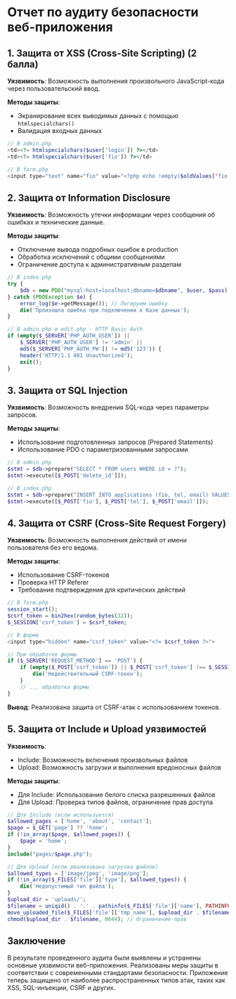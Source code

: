 

# Отчет по аудиту безопасности веб-приложения

## 1. Защита от XSS (Cross-Site Scripting) (2 балла)

**Уязвимость**: Возможность выполнения произвольного JavaScript-кода через пользовательский ввод.

**Методы защиты**:
- Экранирование всех выводимых данных с помощью `htmlspecialchars()`
- Валидация входных данных


```php
// В admin.php
<td><?= htmlspecialchars($user['login']) ?></td>
<td><?= htmlspecialchars($user['fio']) ?></td>

// В form.php
<input type="text" name="fio" value="<?php echo !empty($oldValues['fio']) ? htmlspecialchars($oldValues['fio']) : ''; ?>">
```

## 2. Защита от Information Disclosure 

**Уязвимость**: Возможность утечки информации через сообщения об ошибках и технические данные.

**Методы защиты**:
- Отключение вывода подробных ошибок в production
- Обработка исключений с общими сообщениями
- Ограничение доступа к административным разделам


```php
// В index.php
try {
    $db = new PDO("mysql:host=localhost;dbname=$dbname", $user, $pass);
} catch (PDOException $e) {
    error_log($e->getMessage()); // Логируем ошибку
    die('Произошла ошибка при подключении к базе данных');
}

// В admin.php и edit.php - HTTP Basic Auth
if (empty($_SERVER['PHP_AUTH_USER']) || 
    $_SERVER['PHP_AUTH_USER'] != 'admin' || 
    md5($_SERVER['PHP_AUTH_PW']) != md5('123')) {
    header('HTTP/1.1 401 Unauthorized');
    exit();
}
```

## 3. Защита от SQL Injection 

**Уязвимость**: Возможность внедрения SQL-кода через параметры запросов.

**Методы защиты**:
- Использование подготовленных запросов (Prepared Statements)
- Использование PDO с параметризованными запросами

```php
// В admin.php
$stmt = $db->prepare("SELECT * FROM users WHERE id = ?");
$stmt->execute([$_POST['delete_id']]);

// В index.php
$stmt = $db->prepare("INSERT INTO applications (fio, tel, email) VALUES (?, ?, ?)");
$stmt->execute([$_POST['fio'], $_POST['tel'], $_POST['email']]);
```

## 4. Защита от CSRF (Cross-Site Request Forgery) 

**Уязвимость**: Возможность выполнения действий от имени пользователя без его ведома.

**Методы защиты**:
- Использование CSRF-токенов
- Проверка HTTP Referer
- Требование подтверждения для критических действий

```php
// В form.php
session_start();
$csrf_token = bin2hex(random_bytes(32));
$_SESSION['csrf_token'] = $csrf_token;

// В форме
<input type="hidden" name="csrf_token" value="<?= $csrf_token ?>">

// При обработке формы
if ($_SERVER['REQUEST_METHOD'] == 'POST') {
    if (empty($_POST['csrf_token']) || $_POST['csrf_token'] !== $_SESSION['csrf_token']) {
        die('Недействительный CSRF-токен');
    }
    // ... обработка формы
}
```

**Вывод**: Реализована защита от CSRF-атак с использованием токенов.

## 5. Защита от Include и Upload уязвимостей 

**Уязвимость**: 
- Include: Возможность включения произвольных файлов
- Upload: Возможность загрузки и выполнения вредоносных файлов

**Методы защиты**:
- Для Include: Использование белого списка разрешенных файлов
- Для Upload: Проверка типов файлов, ограничение прав доступа

```php
// Для Include (если используется)
$allowed_pages = ['home', 'about', 'contact'];
$page = $_GET['page'] ?? 'home';
if (!in_array($page, $allowed_pages)) {
    $page = 'home';
}
include("pages/$page.php");

// Для Upload (если реализована загрузка файлов)
$allowed_types = ['image/jpeg', 'image/png'];
if (!in_array($_FILES['file']['type'], $allowed_types)) {
    die('Недопустимый тип файла');
}
$upload_dir = 'uploads/';
$filename = uniqid() . '.' . pathinfo($_FILES['file']['name'], PATHINFO_EXTENSION);
move_uploaded_file($_FILES['file']['tmp_name'], $upload_dir . $filename);
chmod($upload_dir . $filename, 0644); // Ограничение прав
```

## Заключение

В результате проведенного аудита были выявлены и устранены основные уязвимости веб-приложения. Реализованы меры защиты в соответствии с современными стандартами безопасности. Приложение теперь защищено от наиболее распространенных типов атак, таких как XSS, SQL-инъекции, CSRF и других.


